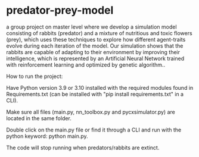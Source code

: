 # predator-prey-model
a group project on master level where we develop a simulation model consisting of rabbits (predator) and a mixture of nutritious and toxic flowers (prey), which uses these techniques to explore how different agent-traits evolve during each iteration of the model. Our simulation shows that the rabbits are capable of adapting to their environment by improving their intelligence, which is represented by an Artificial Neural Network trained with reinforcement learning and optimized by genetic algorithm..


How to run the project:

Have Python version 3.9 or 3.10 installed with the required modules found in Requirements.txt (can be installed with "pip install requirements.txt" in a CLI).

Make sure all files (main.py, nn_toolbox.py and pycxsimulator.py) are located in the same folder.

Double click on the main.py file or find it through a CLI and run with the python keyword: python main.py.

The code will stop running when predators/rabbits are extinct.
